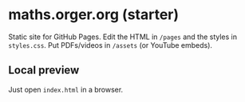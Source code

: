 
# maths.orger.org (starter)

Static site for GitHub Pages. Edit the HTML in `/pages` and the styles in `styles.css`.
Put PDFs/videos in `/assets` (or YouTube embeds).

## Local preview
Just open `index.html` in a browser.
